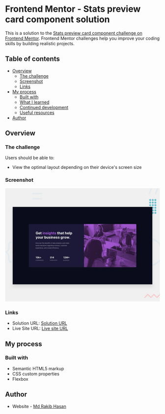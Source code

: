 # Frontend Mentor - Stats preview card component solution

This is a solution to the [Stats preview card component challenge on Frontend Mentor](https://www.frontendmentor.io/challenges/stats-preview-card-component-8JqbgoU62). Frontend Mentor challenges help you improve your coding skills by building realistic projects. 

## Table of contents

- [Overview](#overview)
  - [The challenge](#the-challenge)
  - [Screenshot](#screenshot)
  - [Links](#links)
- [My process](#my-process)
  - [Built with](#built-with)
  - [What I learned](#what-i-learned)
  - [Continued development](#continued-development)
  - [Useful resources](#useful-resources)
- [Author](#author)

## Overview

### The challenge

Users should be able to:

- View the optimal layout depending on their device's screen size

### Screenshot

![Design preview for the Stats preview card component coding challenge](./design/desktop-preview.jpg)

### Links

- Solution URL: [Solution URL](https://github.com/me-rakib/frontend-mentor/tree/master/stats-preview-card-component-main)
- Live Site URL: [Live site URL](https://frontend-mentor-opal-eight.vercel.app/)

## My process

### Built with

- Semantic HTML5 markup
- CSS custom properties
- Flexbox

## Author

- Website - [Md Rakib Hasan](https://www.frontendmentor.io/profile/me-rakib)


